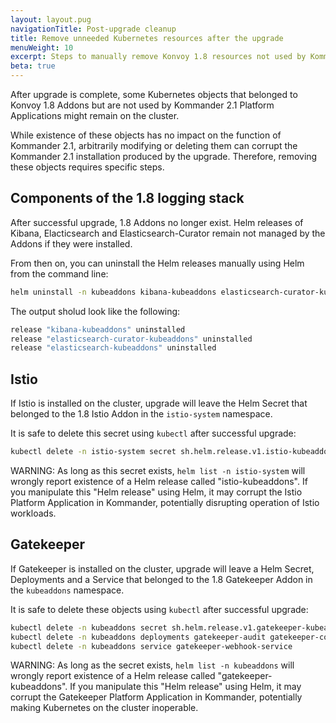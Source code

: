 ```yaml
---
layout: layout.pug
navigationTitle: Post-upgrade cleanup
title: Remove unneeded Kubernetes resources after the upgrade
menuWeight: 10
excerpt: Steps to manually remove Konvoy 1.8 resources not used by Kommander 2.1
beta: true
---
```


After upgrade is complete, some Kubernetes objects that belonged to Konvoy 1.8
Addons but are not used by Kommander 2.1 Platform Applications might remain on
the cluster.

While existence of these objects has no impact on the function of Kommander 2.1,
arbitrarily modifying or deleting them can corrupt the Kommander 2.1
installation produced by the upgrade. Therefore, removing these objects
requires specific steps.

## Components of the 1.8 logging stack

After successful upgrade, 1.8 Addons no longer exist. Helm releases of Kibana,
Elacticsearch and Elasticsearch-Curator remain not managed by the Addons
if they were installed.

From then on, you can uninstall the Helm releases manually using Helm from
the command line:

```sh
helm uninstall -n kubeaddons kibana-kubeaddons elasticsearch-curator-kubeaddons elasticsearch-kubeaddons
```

The output sholud look like the following:

```sh
release "kibana-kubeaddons" uninstalled
release "elasticsearch-curator-kubeaddons" uninstalled
release "elasticsearch-kubeaddons" uninstalled

```

## Istio

If Istio is installed on the cluster, upgrade will leave the Helm Secret
that belonged to the 1.8 Istio Addon in the `istio-system` namespace.

It is safe to delete this secret using `kubectl` after successful upgrade:

```sh
kubectl delete -n istio-system secret sh.helm.release.v1.istio-kubeaddons.v1
```

WARNING: As long as this secret exists, `helm list -n istio-system`
will wrongly report existence of a Helm release called "istio-kubeaddons".
If you manipulate this "Helm release" using Helm, it may corrupt the Istio
Platform Application in Kommander, potentially disrupting operation of
Istio workloads.

## Gatekeeper

If Gatekeeper is installed on the cluster, upgrade will leave a Helm Secret,
Deployments and a Service that belonged to the 1.8 Gatekeeper Addon
in the `kubeaddons` namespace.

It is safe to delete these objects using `kubectl` after successful upgrade:

```sh
kubectl delete -n kubeaddons secret sh.helm.release.v1.gatekeeper-kubeaddons.v1
kubectl delete -n kubeaddons deployments gatekeeper-audit gatekeeper-controller-manager
kubectl delete -n kubeaddons service gatekeeper-webhook-service

```

WARNING: As long as the secret exists, `helm list -n kubeaddons`
will wrongly report existence of a Helm release called "gatekeeper-kubeaddons".
If you manipulate this "Helm release" using Helm, it may corrupt the Gatekeeper
Platform Application in Kommander, potentially making Kubernetes on the cluster
inoperable.
